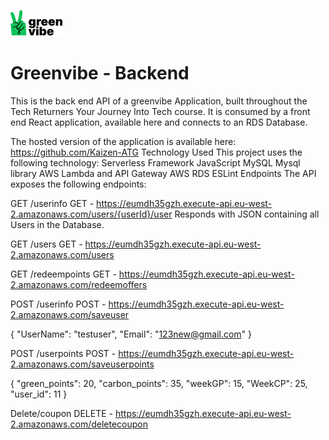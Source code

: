 ![alt text](https://github.com/Kaizen-ATG/gv-common/blob/main/gv-logo.png "Green Vibe Logo")

# Greenvibe - Backend

This is the back end API of a greenvibe Application, built throughout the Tech Returners Your Journey Into Tech course. It is consumed by a front end React application, available here and connects to an RDS Database.

The hosted version of the application is available here: https://github.com/Kaizen-ATG 
Technology Used
This project uses the following technology:
Serverless Framework
JavaScript 
MySQL
Mysql library
AWS Lambda and API Gateway
AWS RDS
ESLint
Endpoints
The API exposes the following endpoints:

GET /userinfo
GET - https://eumdh35gzh.execute-api.eu-west-2.amazonaws.com/users/{userId}/user
Responds with JSON containing all Users in the Database.

GET /users
GET - https://eumdh35gzh.execute-api.eu-west-2.amazonaws.com/users

GET /redeempoints
GET - https://eumdh35gzh.execute-api.eu-west-2.amazonaws.com/redeemoffers

POST /userinfo
 POST - https://eumdh35gzh.execute-api.eu-west-2.amazonaws.com/saveuser
 
 
{
    "UserName": "testuser",
    "Email": "123new@gmail.com"
}
 
POST /userpoints
POST - https://eumdh35gzh.execute-api.eu-west-2.amazonaws.com/saveuserpoints

{
    "green_points": 20,
    "carbon_points": 35,
    "weekGP": 15,
    "WeekCP": 25,
    "user_id": 11
}


Delete/coupon
DELETE - https://eumdh35gzh.execute-api.eu-west-2.amazonaws.com/deletecoupon





